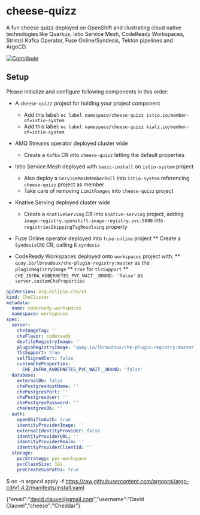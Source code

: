 # cheese-quizz

A fun cheese quizz deployed on OpenShift and illustrating cloud native technologies like Quarkus, Istio Service Mesh, CodeReady Workspaces, Strimzi Kafka Operator, Fuse Online/Syndesis, Tekton pipelines and ArgoCD.

[![Contribute](https://che.openshift.io/factory/resources/factory-contribute.svg)](https://codeready-crw.apps.ocp4.itix.fr/f?url=https://github.com/lbroudoux/cheese-quizz)


## Setup

Please initialize and configure following components in this order:

* A `cheese-quizz` project for holding your project component
    * Add this label: `oc label namespace/cheese-quizz istio.io/member-of=istio-system`
    * Add this label: `oc label namespace/cheese-quizz kiali.io/member-of=istio-system`

* AMQ Streams operator deployed cluster wide
    * Create a `Kafka` CR into `cheese-quizz` letting the default properties

* Istio Service Mesh deployed with `basic-install` on `istio-system` project
    * Also deploy a `ServiceMeshMemberRoll` into `istio-system` referencing `cheese-quizz` project as member
    * Take care of removing `LimitRanges` into `cheese-quizz` project

* Knative Serving deployed cluster wide
    * Create a `KnativeServing` CR into `knative-serving` project, adding `image-registry.openshift-image-registry.svc:5000` into `registriesSkippingTagResolving` property

* Fuse Online operator deployed into `fuse-online` project
** Create a `SyndesisCRD` CR, calling it `syndesis`

* CodeReady Workspaces deployed onto `workspaces` project with:
** `quay.io/lbroudoux/che-plugin-registry:master` as the `pluginRegistryImage`
** `true` for `tlsSupport`
** `CHE_INFRA_KUBERNETES_PVC_WAIT__BOUND: 'false'` as `server.customCheProperties`

```yml
apiVersion: org.eclipse.che/v1
kind: CheCluster
metadata:
  name: codeready-workspaces
  namespace: workspaces
spec:
  server:
    cheImageTag: ''
    cheFlavor: codeready
    devfileRegistryImage: ''
    pluginRegistryImage: 'quay.io/lbroudoux/che-plugin-registry:master'
    tlsSupport: true
    selfSignedCert: false
    customCheProperties:
      CHE_INFRA_KUBERNETES_PVC_WAIT__BOUND: 'false'
  database:
    externalDb: false
    chePostgresHostName: ''
    chePostgresPort: ''
    chePostgresUser: ''
    chePostgresPassword: ''
    chePostgresDb: ''
  auth:
    openShiftoAuth: true
    identityProviderImage: ''
    externalIdentityProvider: false
    identityProviderURL: ''
    identityProviderRealm: ''
    identityProviderClientId: ''
  storage:
    pvcStrategy: per-workspace
    pvcClaimSize: 1Gi
    preCreateSubPaths: true
```



$ oc -n argocd apply -f https://raw.githubusercontent.com/argoproj/argo-cd/v1.4.2/manifests/install.yaml


{"email":"david.clauvel@gmail.com","username":"David Clauvel","cheese":"Cheddar"}
